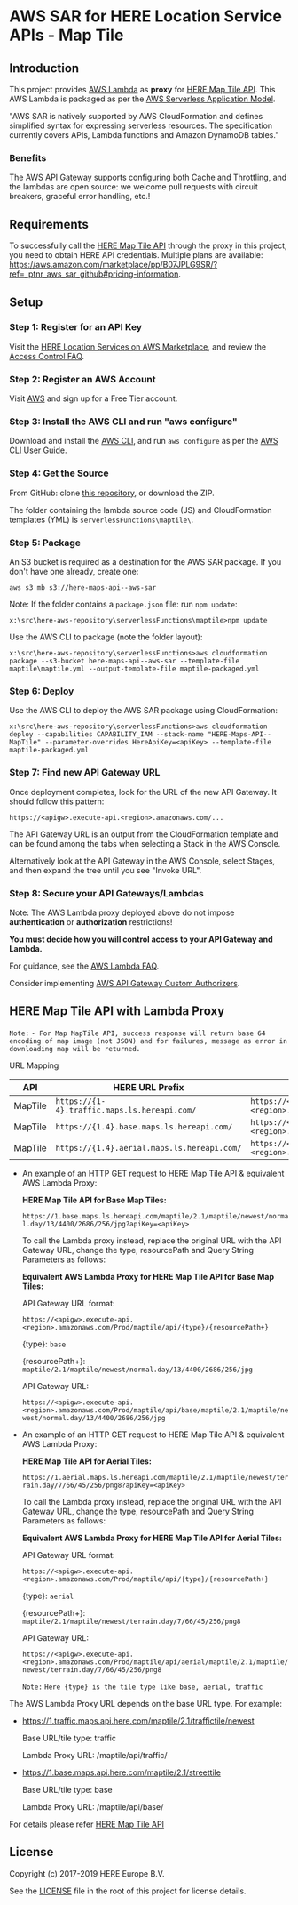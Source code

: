 # AWS SAR for HERE Location Service APIs - Map Tile
## Introduction
This project provides [AWS Lambda](https://aws.amazon.com/lambda/) as __proxy__ for [HERE Map Tile API](https://developer.here.com/documentation/map-tile/topics/introduction.html). This AWS Lambda is packaged as per the [AWS Serverless Application Model](https://aws.amazon.com/about-aws/whats-new/2016/11/introducing-the-aws-serverless-application-model/).

"AWS SAR is natively supported by AWS CloudFormation and defines simplified syntax for expressing serverless resources. The specification currently covers APIs, Lambda functions and Amazon DynamoDB tables."

### Benefits

The AWS API Gateway supports configuring both Cache and Throttling, and the lambdas are open source: we welcome pull requests with circuit breakers, graceful error handling, etc.!

## Requirements
To successfully call the [HERE Map Tile API](https://developer.here.com/documentation/map-tile/topics/introduction.html) through the proxy in this project, you need to obtain HERE API credentials. Multiple plans are available: https://aws.amazon.com/marketplace/pp/B07JPLG9SR/?ref=_ptnr_aws_sar_github#pricing-information.

## Setup
### Step 1: Register for an API Key

Visit the [HERE Location Services on AWS Marketplace](https://aws.amazon.com/marketplace/pp/B07JPLG9SR/?ref=_ptnr_aws_sar_github), and review the [Access Control FAQ](https://developer.here.com/faqs#access-control).

### Step 2: Register an AWS Account

Visit [AWS](https://aws.amazon.com/free/) and sign up for a Free Tier account.

### Step 3: Install the AWS CLI and run "aws configure"

Download and install the [AWS CLI](https://aws.amazon.com/cli/), and run `aws configure` as per the [AWS CLI User Guide](http://docs.aws.amazon.com/cli/latest/userguide/cli-chap-getting-started.html).

### Step 4: Get the Source

From GitHub: clone [this repository](https://github.com/heremaps/here-aws-sar), or download the ZIP.

The folder containing the lambda source code (JS) and CloudFormation templates (YML) is `serverlessFunctions\maptile\`.

### Step 5: Package

An S3 bucket is required as a destination for the AWS SAR package. If you don't have one already, create one:

`aws s3 mb s3://here-maps-api--aws-sar`

Note: If the folder contains a `package.json` file: run `npm update`:

`x:\src\here-aws-repository\serverlessFunctions\maptile>npm update`

Use the AWS CLI to package (note the folder layout):

`x:\src\here-aws-repository\serverlessFunctions>aws cloudformation package --s3-bucket here-maps-api--aws-sar --template-file maptile\maptile.yml --output-template-file maptile-packaged.yml`

### Step 6: Deploy

Use the AWS CLI to deploy the AWS SAR package using CloudFormation:

`x:\src\here-aws-repository\serverlessFunctions>aws cloudformation deploy --capabilities CAPABILITY_IAM --stack-name "HERE-Maps-API--MapTile" --parameter-overrides HereApiKey=<apiKey> --template-file maptile-packaged.yml`

### Step 7: Find new API Gateway URL

Once deployment completes, look for the URL of the new API Gateway. It should follow this pattern:

`https://<apigw>.execute-api.<region>.amazonaws.com/...`

The API Gateway URL is an output from the CloudFormation template and can be found among the tabs when selecting a Stack in the AWS Console.

Alternatively look at the API Gateway in the AWS Console, select Stages, and then expand the tree until you see "Invoke URL".

### Step 8: Secure your API Gateways/Lambdas

Note: The AWS Lambda proxy deployed above do not impose **authentication** or **authorization** restrictions!

__You must decide how you will control access to your API Gateway and Lambda.__

For guidance, see the [AWS Lambda FAQ](https://aws.amazon.com/lambda/faqs/#security).

Consider implementing [AWS API Gateway Custom Authorizers](http://docs.aws.amazon.com/apigateway/latest/developerguide/use-custom-authorizer.html).

## HERE Map Tile API with Lambda Proxy
`Note:`
`- For Map MapTile API, success response will return base 64 encoding of map image (not JSON) and for failures, message as error in downloading map will be returned.`

URL Mapping

|API                  | HERE URL Prefix                                 |  AWS Lambda App URL Prefix |
|-------------------- |-------------------------------------------------|-----------------------------------------------------------|
|MapTile              | `https://{1-4}.traffic.maps.ls.hereapi.com/`    |  `https://<apigw>.execute-api.<region>.amazonaws.com/Prod/maptile/api/traffic/`
|MapTile              | `https://{1.4}.base.maps.ls.hereapi.com/`       |  `https://<apigw>.execute-api.<region>.amazonaws.com/Prod/maptile/api/base/`
|MapTile              | `https://{1.4}.aerial.maps.ls.hereapi.com/`     |  `https://<apigw>.execute-api.<region>.amazonaws.com/Prod/maptile/api/aerial/`

* An example of an HTTP GET request to HERE Map Tile API & equivalent AWS Lambda Proxy:

    __HERE Map Tile API for Base Map Tiles:__

    `https://1.base.maps.ls.hereapi.com/maptile/2.1/maptile/newest/normal.day/13/4400/2686/256/jpg?apiKey=<apiKey>`

    To call the Lambda proxy instead, replace the original URL with the API Gateway URL, change the type, resourcePath and Query String Parameters as follows:

    __Equivalent AWS Lambda Proxy for HERE Map Tile API for Base Map Tiles:__

    API Gateway URL format:

    `https://<apigw>.execute-api.<region>.amazonaws.com/Prod/maptile/api/{type}/{resourcePath+}`

    {type}: `base`

    {resourcePath+}: `maptile/2.1/maptile/newest/normal.day/13/4400/2686/256/jpg`

    API Gateway URL:

    `https://<apigw>.execute-api.<region>.amazonaws.com/Prod/maptile/api/base/maptile/2.1/maptile/newest/normal.day/13/4400/2686/256/jpg`

* An example of an HTTP GET request to HERE Map Tile API & equivalent AWS Lambda Proxy:

    __HERE Map Tile API for Aerial Tiles:__

    `https://1.aerial.maps.ls.hereapi.com/maptile/2.1/maptile/newest/terrain.day/7/66/45/256/png8?apiKey=<apiKey>`

    To call the Lambda proxy instead, replace the original URL with the API Gateway URL, change the type, resourcePath and Query String Parameters as follows:

    __Equivalent AWS Lambda Proxy for HERE Map Tile API for Aerial Tiles:__

    API Gateway URL format:

    `https://<apigw>.execute-api.<region>.amazonaws.com/Prod/maptile/api/{type}/{resourcePath+}`

    {type}: `aerial`

    {resourcePath+}: `maptile/2.1/maptile/newest/terrain.day/7/66/45/256/png8`

    API Gateway URL:

    `https://<apigw>.execute-api.<region>.amazonaws.com/Prod/maptile/api/aerial/maptile/2.1/maptile/newest/terrain.day/7/66/45/256/png8`

    `Note:`
    `Here {type} is the tile type like base, aerial, traffic`

The AWS Lambda Proxy URL depends on the base URL type. For example:

* https://1.traffic.maps.api.here.com/maptile/2.1/traffictile/newest

    Base URL/tile type: traffic

    Lambda Proxy URL: /maptile/api/traffic/

* https://1.base.maps.api.here.com/maptile/2.1/streettile

    Base URL/tile type: base

    Lambda Proxy URL: /maptile/api/base/

For details please refer [HERE Map Tile API](https://developer.here.com/documentation/map-tile/topics/introduction.html)

## License

Copyright (c) 2017-2019 HERE Europe B.V.

See the [LICENSE](./LICENSE) file in the root of this project for license details.
